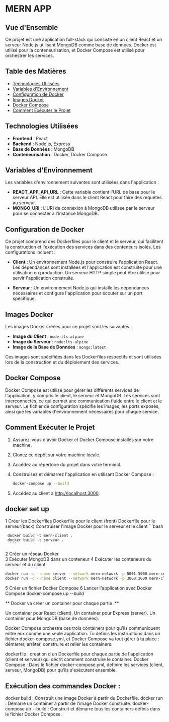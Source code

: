 # MERN APP

## Vue d'Ensemble
Ce projet est une application full-stack qui consiste en un client React et un serveur Node.js utilisant MongoDB comme base de données. Docker est utilisé pour la conteneurisation, et Docker Compose est utilisé pour orchestrer les services.

## Table des Matières
- [Technologies Utilisées](#technologies-utilisées)
- [Variables d'Environnement](#variables-denvironnement)
- [Configuration de Docker](#configuration-de-docker)
- [Images Docker](#images-docker)
- [Docker Compose](#docker-compose)
- [Comment Exécuter le Projet](#comment-executer-le-projet)

## Technologies Utilisées
- **Frontend** : React
- **Backend** : Node.js, Express
- **Base de Données** : MongoDB
- **Conteneurisation** : Docker, Docker Compose

## Variables d'Environnement
Les variables d'environnement suivantes sont utilisées dans l'application :

- **REACT_APP_API_URL** : Cette variable contient l'URL de base pour le serveur API. Elle est utilisée dans le client React pour faire des requêtes au serveur.
- **MONGO_URI** : L'URI de connexion à MongoDB utilisée par le serveur pour se connecter à l'instance MongoDB.

## Configuration de Docker
Ce projet comprend des Dockerfiles pour le client et le serveur, qui facilitent la construction et l'exécution des services dans des conteneurs isolés. Les configurations incluent :

- **Client** : Un environnement Node.js pour construire l'application React. Les dépendances sont installées et l'application est construite pour une utilisation en production. Un serveur HTTP simple peut être utilisé pour servir l'application construite.
  
- **Serveur** : Un environnement Node.js qui installe les dépendances nécessaires et configure l'application pour écouter sur un port spécifique.

## Images Docker
Les images Docker créées pour ce projet sont les suivantes :

- **Image du Client** : `node:lts-alpine`
- **Image du Serveur** : `node:lts-alpine`
- **Image de la Base de Données** : `mongo:latest`

Ces images sont spécifiées dans les Dockerfiles respectifs et sont utilisées lors de la construction et du déploiement des services.

## Docker Compose
Docker Compose est utilisé pour gérer les différents services de l'application, y compris le client, le serveur et MongoDB. Les services sont interconnectés, ce qui permet une communication fluide entre le client et le serveur. Le fichier de configuration spécifie les images, les ports exposés, ainsi que les variables d'environnement nécessaires pour chaque service.

## Comment Exécuter le Projet
1. Assurez-vous d'avoir Docker et Docker Compose installés sur votre machine.
2. Clonez ce dépôt sur votre machine locale.
3. Accédez au répertoire du projet dans votre terminal.
4. Construisez et démarrez l'application en utilisant Docker Compose :

   ```bash
   docker-compose up --build
   ```

5. Accédez au client à [http://localhost:3000](http://localhost:3000).

## docker set up 
1 Créer les Dockerfiles
   Dockerfile pour le client (front)
   Dockerfile pour le serveur(back)
   Construiser  l'image Docker pour le serveur et le client 
      ```bash

     docker build -t mern-client .
     docker build -t serveur .
      ```
2 Créer un réseau Docker  
3 Exécuter MongoDB dans un conteneur
4 Exécuter les conteneurs du serveur et du client
   ```bash
docker run -d --name server --network mern-network -p 5001:5000 mern-server
docker run -d --name client --network mern-network -p 3000:3000 mern-client
```
5 Créer un fichier Docker Compose
6 Lancer l'application avec Docker Compose
 docker-compose up --build


 ** Docker va créer un container pour chaque partie :**

Un container pour React (client).
Un container pour Express (server).
Un container pour MongoDB (base de données).


Docker Compose orchestre ces trois containers pour qu'ils communiquent entre eux comme une seule application. Tu définis les instructions dans un fichier docker-compose.yml, et Docker Compose va tout gérer à ta place : démarrer, arrêter, construire et relier les containers.

dockerfile : creation d un Dockerfile pour chaque partie de  l'application (client et serveur) qui décrit comment construire le container.
Docker Compose : Dans le fichier docker-compose.yml, definire les services (client, serveur, MongoDB) pour qu'ils s'exécutent ensemble.

## Exécution des commandes Docker :
docker build : Construit une image Docker à partir du Dockerfile.
docker run : Démarre un container à partir de l'image Docker construite.
docker-compose up --build : Construit et démarre tous les containers définis dans le fichier Docker Compose.
